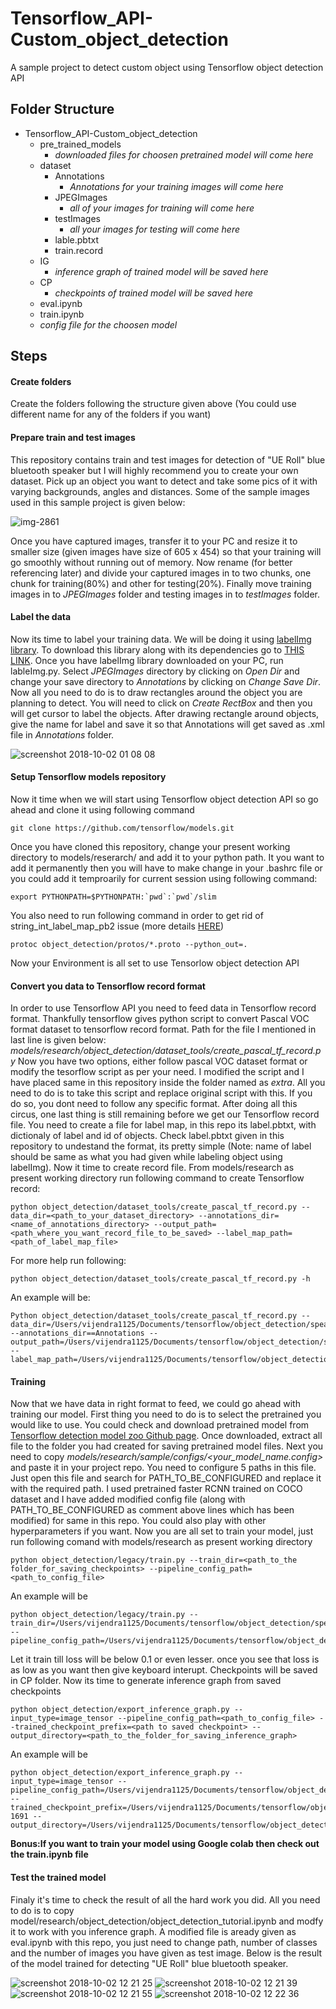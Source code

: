 # Tensorflow_API-Custom_object_detection
A sample project to detect custom object using Tensorflow object detection API


## Folder Structure
- Tensorflow_API-Custom_object_detection
  - pre_trained_models
    - *downloaded files for choosen pretrained model will come here* 
  - dataset
    - Annotations
      - *Annotations for your training images will come here*
    - JPEGImages
      - *all of your images for training will come here*
    - testImages
      - *all your images for testing will come here*
    - lable.pbtxt
    - train.record
   - IG
     - *inference graph of trained model will be saved here*
   - CP
     - *checkpoints of trained model will be saved here*
   - eval.ipynb
   - train.ipynb
   - *config file for the choosen model*


## Steps

#### Create folders
Create the folders following the structure given above (You could use different name for any of the folders if you want)


#### Prepare train and test images
This repository contains train and test images for detection of "UE Roll" blue bluetooth speaker but I will highly recommend you to create your own dataset. Pick up an object you want to detect and take some pics of it with varying backgrounds, angles and distances.  Some of the sample images used in this sample project is given below:

![img-2861](https://user-images.githubusercontent.com/5885636/46312084-b2084500-c5e1-11e8-909d-b9946b63343e.jpg)

Once you have captured images, transfer it to your PC and resize it to smaller size (given images have size of 605 x 454) so that your training will go smoothly without running out of memory. Now rename (for better referencing later) and divide your captured images in to two chunks, one chunk for training(80%) and other for testing(20%). Finally move training images in to *JPEGImages* folder and testing images in to *testImages* folder.


#### Label the data
Now its time to label your training data. We will be doing it using [labelImg library](https://pypi.org/project/labelImg/). To download this library along with its dependencies go to [THIS LINK](https://github.com/tzutalin/labelImg). 
Once you have labelImg library downloaded on your PC, run lableImg.py. Select *JPEGImages* directory by clicking on *Open Dir* and change your save directory to *Annotations* by clicking on *Change Save Dir*. Now all you need to do is to draw rectangles around the object you are planning to detect. You will need to click on *Create RectBox* and then you will get cursor to label the objects. After drawing rectangle around objects, give the name for label and save it so that Annotations will get saved as .xml file in *Annotations* folder. 

![screenshot 2018-10-02 01 08 08](https://user-images.githubusercontent.com/5885636/46311801-eb8c8080-c5e0-11e8-8444-aa45e39b1414.png)


#### Setup Tensorflow models repository 
Now it time when we will start using Tensorflow object detection API so go ahead and clone it using following command
```
git clone https://github.com/tensorflow/models.git
```
Once you have cloned this repository, change your present working directory to models/reserarch/ and add it to your python path. It you want to add it permanently then you will have to make change in your .bashrc file or you could add it temproarily for current session using following command:
```
export PYTHONPATH=$PYTHONPATH:`pwd`:`pwd`/slim
```
You also need to run following  command in order to get rid of string_int_label_map_pb2 issue (more details [HERE](https://github.com/tensorflow/models/issues/1595))
```
protoc object_detection/protos/*.proto --python_out=.
```
Now your Environment is all set to use Tensorlow object detection API


#### Convert you data to Tensorflow record format
In order to use Tensorflow API you need to feed data in Tensorflow record format. Thankfully tensorflow gives python script to convert Pascal VOC format dataset to tensorflow record format. Path for the file I mentioned in last line is given below:
*models/research/object_detection/dataset_tools/create_pascal_tf_record.py*
Now you have two options, either follow pascal VOC dataset format or modify the tesorflow script as per your need. I modified the script and I have placed same in this repository inside the folder named as *extra*. All you need to do is to take this script and replace original script with this. If you do so, you dont need to follow any specific format. 
After doing all this circus, one last thing is still remaining before we get our Tensorflow record file. You need to create  a file for label map, in this repo its label.pbtxt, with dictionaly of label and id of objects. Check label.pbtxt given in this repository to undestand the format, its pretty simple (Note: name of label should be same as what you had given while labeling object using labelImg). Now it time to create record file. From models/research as present working directory run following command to create Tensorflow record:
```
python object_detection/dataset_tools/create_pascal_tf_record.py --data_dir=<path_to_your_dataset_directory> --annotations_dir=<name_of_annotations_directory> --output_path=<path_where_you_want_record_file_to_be_saved> --label_map_path=<path_of_label_map_file>
```
For more help run following:
```
python object_detection/dataset_tools/create_pascal_tf_record.py -h
```
An example will be:
```
Python object_detection/dataset_tools/create_pascal_tf_record.py --data_dir=/Users/vijendra1125/Documents/tensorflow/object_detection/speaker_detection/dataset --annotations_dir==Annotations --output_path=/Users/vijendra1125/Documents/tensorflow/object_detection/speaker_detection/dataset/CP.record --label_map_path=/Users/vijendra1125/Documents/tensorflow/object_detection/speaker_detection/dataset/label.pbtxt
```


#### Training
Now that we have data in right format to feed, we could go ahead with training our model. First thing you need to do is to select the pretrained you would like to use. You could check and download pretrained model from [Tensorflow detection model zoo Github page](https://github.com/tensorflow/models/blob/master/research/object_detection/g3doc/detection_model_zoo.md). Once downloaded, extract all file to the folder you had created for saving pretrained model files. Next you need to copy *models/research/sample/configs/<your_model_name.config>* and paste it in your project repo. You need to configure 5 paths in this file. Just open this file and search for PATH_TO_BE_CONFIGURED and replace it with the required path. I used pretrained faster RCNN trained on COCO dataset and I have added modified config file (along with PATH_TO_BE_CONFIGURED as comment above lines which has been modified) for same in this repo. You could also play with other hyperparameters if you want. Now you are all set to train your model, just run following comand with models/research as present working directory
```
python object_detection/legacy/train.py --train_dir=<path_to_the folder_for_saving_checkpoints> --pipeline_config_path=<path_to_config_file>
```
An example will be
```
python object_detection/legacy/train.py --train_dir=/Users/vijendra1125/Documents/tensorflow/object_detection/speaker_detection/CP --pipeline_config_path=/Users/vijendra1125/Documents/tensorflow/object_detection/speaker_detection/faster_rcnn_resnet101_coco.config
```
Let it train till loss will be below 0.1 or even lesser. once you see that loss is as low as you want then give keyboard interupt. Checkpoints will be saved in CP folder. Now its time to generate inference graph from saved checkpoints
```
python object_detection/export_inference_graph.py --input_type=image_tensor --pipeline_config_path=<path_to_config_file> --trained_checkpoint_prefix=<path to saved checkpoint> --output_directory=<path_to_the_folder_for_saving_inference_graph>
```
An example will be
```
python object_detection/export_inference_graph.py --input_type=image_tensor --pipeline_config_path=/Users/vijendra1125/Documents/tensorflow/object_detection/speaker_detection/faster_rcnn_resnet101_coco.config --trained_checkpoint_prefix=/Users/vijendra1125/Documents/tensorflow/object_detection/speaker_detection/CP/model.ckpt-1691 --output_directory=/Users/vijendra1125/Documents/tensorflow/object_detection/speaker_detection/IG
```
**Bonus:If you want to train your model using Google colab then check out the train.ipynb file**

#### Test the trained model
Finaly it's time to check the result of all the hard work you did. All you need to do is to copy model/research/object_detection/object_detection_tutorial.ipynb and modfy it to work with you inference graph. A modified file is aready given as eval.ipynb with this repo, you just need to change path, number of classes and the number of images you have given as test image. Below is the result of the model trained for detecting "UE Roll" blue bluetooth speaker.

![screenshot 2018-10-02 12 21 25](https://user-images.githubusercontent.com/5885636/46333404-edd0f800-c63d-11e8-9fef-eef260310a9b.png)
![screenshot 2018-10-02 12 21 39](https://user-images.githubusercontent.com/5885636/46333406-edd0f800-c63d-11e8-9b0f-a916b6fbdcc0.png)
![screenshot 2018-10-02 12 21 55](https://user-images.githubusercontent.com/5885636/46333407-ee698e80-c63d-11e8-984d-40c504b2b28f.png)
![screenshot 2018-10-02 12 22 36](https://user-images.githubusercontent.com/5885636/46333409-ee698e80-c63d-11e8-9965-37f1b72eb456.png)

